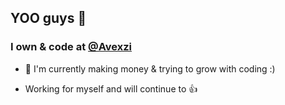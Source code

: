 ## YOO guys 👋

### I own & code at [@Avexzi](https://github.com/Avexzi)

  - 💸 I'm currently making money & trying to grow with coding :)

  - Working for myself and will continue to :+1:
